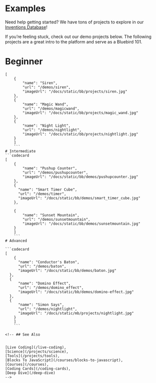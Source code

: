 # Examples

Need help getting started? We have tons of projects to explore in our [Inventions Database](https://tekniverse.teknikio.com/resources/inventions)!

If you’re feeling stuck, check out our demo projects below. The following projects are a great intro to the platform and serve as a Bluebird 101.

# Beginner

```codecard
[
    {
        "name": "Siren",
        "url": "/demos/siren",
        "imageUrl": "/docs/static/bb/projects/siren.jpg"
    },
    {
        "name": "Magic Wand",
        "url": "/demos/magicwand",
        "imageUrl": "/docs/static/bb/projects/magic_wand.jpg"
    },
    {
        "name": "Night Light",
        "url": "/demos/nightlight",
        "imageUrl": "/docs/static/bb/projects/nightlight.jpg"
    }
    ]
    ```
# Intermediate
```codecard
[
    {
        "name": "Pushup Counter",
        "url": "/demos/pushupcounter",
        "imageUrl": "/docs/static/bb/demos/pushupcounter.jpg"
    },
    {
      "name": "Smart Timer Cube",
      "url": "/demos/timer",
      "imageUrl": "/docs/static/bb/demos/smart_timer_cube.jpg"
    },

    {
        "name": "Sunset Mountain",
        "url": "/demos/sunsetmountain",
        "imageUrl": "/docs/static/bb/demos/sunsetmountain.jpg"
    }
    ]
    ```
# Advanced

```codecard
[
    {
      "name": "Conductor's Baton",
      "url": "/demos/baton",
      "imageUrl": "/docs/static/bb/demos/baton.jpg"
  },
  {
      "name": "Domino Effect",
      "url": "/demos/domino_effect",
      "imageUrl": "/docs/static/bb/demos/domino-effect.jpg"
  },
  {
      "name": "Simon Says",
      "url": "/demos/nightlight",
      "imageUrl": "/docs/static/mb/projects/nightlight.jpg"
    }
    ]
    ```

<!-- ## See Also


[Live Coding](/live-coding),
[Science](/projects/science),
[Tools](/projects/tools),
[Blocks To JavaScript](/courses/blocks-to-javascript),
[Courses](/courses),
[Coding Cards](/coding-cards),
[Deep Dive](/deep-dive)
-->
